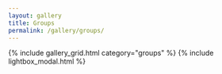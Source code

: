 ```yaml
---
layout: gallery
title: Groups
permalink: /gallery/groups/
---
```


{% include gallery_grid.html category="groups" %}
{% include lightbox_modal.html %}

